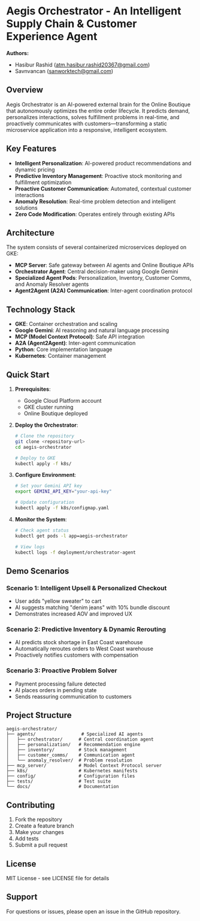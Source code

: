# Aegis Orchestrator - An Intelligent Supply Chain & Customer Experience Agent

**Authors:** 
- Hasibur Rashid (atm.hasibur.rashid20367@gmail.com)
- Savnvancan (sanworktech@gmail.com)

## Overview

Aegis Orchestrator is an AI-powered external brain for the Online Boutique that autonomously optimizes the entire order lifecycle. It predicts demand, personalizes interactions, solves fulfillment problems in real-time, and proactively communicates with customers—transforming a static microservice application into a responsive, intelligent ecosystem.

## Key Features

- **Intelligent Personalization**: AI-powered product recommendations and dynamic pricing
- **Predictive Inventory Management**: Proactive stock monitoring and fulfillment optimization
- **Proactive Customer Communication**: Automated, contextual customer interactions
- **Anomaly Resolution**: Real-time problem detection and intelligent solutions
- **Zero Code Modification**: Operates entirely through existing APIs

## Architecture

The system consists of several containerized microservices deployed on GKE:

- **MCP Server**: Safe gateway between AI agents and Online Boutique APIs
- **Orchestrator Agent**: Central decision-maker using Google Gemini
- **Specialized Agent Pods**: Personalization, Inventory, Customer Comms, and Anomaly Resolver agents
- **Agent2Agent (A2A) Communication**: Inter-agent coordination protocol

## Technology Stack

- **GKE**: Container orchestration and scaling
- **Google Gemini**: AI reasoning and natural language processing
- **MCP (Model Context Protocol)**: Safe API integration
- **A2A (Agent2Agent)**: Inter-agent communication
- **Python**: Core implementation language
- **Kubernetes**: Container management

## Quick Start

1. **Prerequisites**:
   - Google Cloud Platform account
   - GKE cluster running
   - Online Boutique deployed

2. **Deploy the Orchestrator**:
   ```bash
   # Clone the repository
   git clone <repository-url>
   cd aegis-orchestrator
   
   # Deploy to GKE
   kubectl apply -f k8s/
   ```

3. **Configure Environment**:
   ```bash
   # Set your Gemini API key
   export GEMINI_API_KEY="your-api-key"
   
   # Update configuration
   kubectl apply -f k8s/configmap.yaml
   ```

4. **Monitor the System**:
   ```bash
   # Check agent status
   kubectl get pods -l app=aegis-orchestrator
   
   # View logs
   kubectl logs -f deployment/orchestrator-agent
   ```

## Demo Scenarios

### Scenario 1: Intelligent Upsell & Personalized Checkout
- User adds "yellow sweater" to cart
- AI suggests matching "denim jeans" with 10% bundle discount
- Demonstrates increased AOV and improved UX

### Scenario 2: Predictive Inventory & Dynamic Rerouting
- AI predicts stock shortage in East Coast warehouse
- Automatically reroutes orders to West Coast warehouse
- Proactively notifies customers with compensation

### Scenario 3: Proactive Problem Solver
- Payment processing failure detected
- AI places orders in pending state
- Sends reassuring communication to customers

## Project Structure

```
aegis-orchestrator/
├── agents/                 # Specialized AI agents
│   ├── orchestrator/      # Central coordination agent
│   ├── personalization/   # Recommendation engine
│   ├── inventory/         # Stock management
│   ├── customer_comms/    # Communication agent
│   └── anomaly_resolver/  # Problem resolution
├── mcp_server/            # Model Context Protocol server
├── k8s/                   # Kubernetes manifests
├── config/                # Configuration files
├── tests/                 # Test suite
└── docs/                  # Documentation
```

## Contributing

1. Fork the repository
2. Create a feature branch
3. Make your changes
4. Add tests
5. Submit a pull request

## License

MIT License - see LICENSE file for details

## Support

For questions or issues, please open an issue in the GitHub repository.
